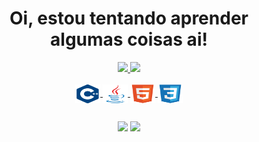 <!-- <img align="center" alt="benccalcyxzfi-msqlserver"  src="https://komarev.com/ghpvc/?username=lucasgfbatista&style=flat-square"> -->
<h1 align="center">Oi, estou tentando aprender algumas coisas ai! </h1>

<div align="center">
  <a href="https://github.com/lucasgfbatista">
  <img height="160cm" src="https://github-readme-stats.vercel.app/api?username=lucasgfbatista&show_icons=true&theme=react&include_all_commits=true&count_private=true"/> 
 <!-- <img height="160em" src="https://github-readme-streak-stats.herokuapp.com/?user=lucasgfbatista&theme=react">  -->
  <img height="160cm" src="https://github-readme-stats.vercel.app/api/top-langs/?username=lucasgfbatista&layout=fullt&langs_count=7&theme=react"/>
</div>


<div align="center">
 <div style="display: inline_block"><br>
   
 <img align="center" alt="Lucas-cpp" height="30" width="40" src="https://raw.githubusercontent.com/devicons/devicon/master/icons/cplusplus/cplusplus-plain.svg">
 <img align="center" alt="Lucas-JAVA" height="30" width="40" src="https://raw.githubusercontent.com/devicons/devicon/master/icons/java/java-original.svg">
 
   <!--
 <img align="center" alt="Lucas-Js" height="30" width="40" src="https://raw.githubusercontent.com/devicons/devicon/master/icons/javascript/javascript-plain.svg">
   -->
 <img align="center" alt="Lucas-HTML" height="30" width="40" src="https://raw.githubusercontent.com/devicons/devicon/master/icons/html5/html5-original.svg">
 <img align="center" alt="Lucas-CSS" height="30" width="40" src="https://raw.githubusercontent.com/devicons/devicon/master/icons/css3/css3-original.svg">
 
</div>

##


<div> 
 
  <a href="https://www.instagram.com/lucas_gfbatista/" target="_blank"><img src="https://img.shields.io/badge/-Instagram-%23E4405F?style=for-the-badge&logo=instagram&logoColor=white" target="_blank"></a>
    <a href="https://www.linkedin.com/in/lucasgf-batista/" target="_blank"><img src="https://img.shields.io/badge/-LinkedIn-%230077B5?style=for-the-badge&logo=linkedin&logoColor=white" target="_blank"></a> 
  <!--
  <a href = "colocar seu email aqui"><img src="https://img.shields.io/badge/-Gmail-%23333?style=for-the-badge&logo=gmail&logoColor=white" target="_blank"></a>
  -->

 
 <!--
  ![Snake animation](https://github.com/rafaballerini/rafaballerini/blob/output/github-contribution-grid-snake.svg)
 -->
</div>
